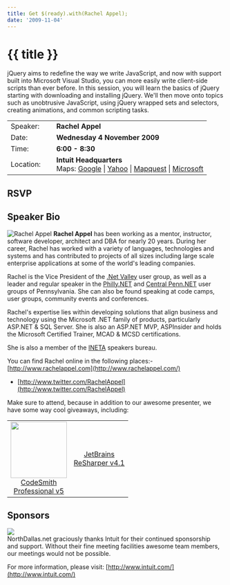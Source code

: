 ```yaml
---
title: Get $(ready).with(Rachel Appel);
date: '2009-11-04'
---
```

# {{ title }}

jQuery aims to redefine the way we write JavaScript, and now with support built into Microsoft Visual Studio, you can more easily write client-side scripts than ever before. In this session, you will learn the basics of jQuery starting with downloading and installing jQuery. We'll then move onto topics such as unobtrusive JavaScript, using jQuery wrapped sets and selectors, creating animations, and common scripting tasks.

<table><tbody><tr><td>Speaker:</td><td>&nbsp;</td><td><b>Rachel Appel</b></td></tr><tr><td>Date:</td><td>&nbsp;</td><td><b>Wednesday 4 November 2009</b></td></tr><tr><td>Time:</td><td>&nbsp;</td><td><b>6:00 - 8:30</b></td></tr><tr><td>Location:</td><td>&nbsp;</td><td><b>Intuit Headquarters</b><br>Maps: <a target="_blank" href="http://maps.google.com/maps?q=5601 Headquarters Drive,+Plano,+TX+75024+United States&amp;hl=en">Google</a> | <a target="_blank" href="http://maps.yahoo.com/maps_result?addr=5601 Headquarters Drive&amp;csz=Plano,+TX+75024&amp;country=us">Yahoo</a> | <a target="_blank" href="http://www.mapquest.com/maps/map.adp?country=US&amp;address=5601 Headquarters Drive&amp;city=Plano&amp;state=TX&amp;zipcode=75024">Mapquest</a> | <a target="_blank" href="http://maps.live.com/default.aspx?v=2&amp;style=r&amp;lvl=100&amp;where1=5601 Headquarters Drive%2CPlano%2CTX%2C75024">Microsoft</a></td></tr></tbody></table>

## RSVP

## Speaker Bio

![Rachel Appel](http://www.rachelappel.com/images/rjamed.jpg) **Rachel Appel** has been working as a mentor, instructor, software developer, architect and DBA for nearly 20 years. During her career, Rachel has worked with a variety of languages, technologies and systems and has contributed to projects of all sizes including large scale enterprise applications at some of the world's leading companies.

Rachel is the Vice President of the [.Net Valley](http://dotnetvalley.com/) user group, as well as a leader and regular speaker in the [Philly.NET](http://www.phillydotnet.org/) and [Central Penn.NET](http://centralpenn.web121.discountasp.net/home/) user groups of Pennsylvania. She can also be found speaking at code camps, user groups, community events and conferences.

Rachel's expertise lies within developing solutions that align business and technology using the Microsoft .NET family of products, particularly ASP.NET & SQL Server. She is also an ASP.NET MVP, ASPInsider and holds the Microsoft Certified Trainer, MCAD & MCSD certifications.

She is also a member of the [INETA](http://www.ineta.org) speakers bureau.

You can find Rachel online in the following places:-   [http://www.rachelappel.com](http://www.rachelappel.com/)
-   [http://www.twitter.com/RachelAppel](http://www.twitter.com/RachelAppel)

Make sure to attend, because in addition to our awesome presenter, we have some way cool giveaways, including:

<table cellspacing="2" cellpadding="2" border="0"><tbody><tr><td align="center" xvalign="top"><div id="Div1"><a target="_new" href="http://www.codesmithtools.com/"><img border="0" width="130" alt="" src="http://northdallas.net/files/sponsor/CodeSmithLogo.gif"><br>CodeSmith<br>Professional v5</a></div></td><td align="center" xvalign="top"><div id="giveaway"><a target="_new" href="http://www.jetbrains.com/resharper/"><img border="0" alt="" src="http://northdallas.net/files/sponsor/logo_jetbrains.gif"><br>JetBrains<br>ReSharper v4.1</a></div></td></tr></tbody></table>

## Sponsors

[![](http://nddnug.net/files/uploads/intuit_logo.jpg)](http://intuit.com)  
NorthDallas.net graciously thanks Intuit for their continued sponsorship  
and support. Without their fine meeting facilities awesome team members, our meetings would not be possible.  
  
For more information, please visit: [http://www.intuit.com/](http://www.intuit.com/)
    
